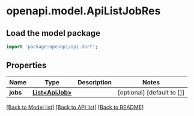 # openapi.model.ApiListJobRes

## Load the model package
```dart
import 'package:openapi/api.dart';
```

## Properties
Name | Type | Description | Notes
------------ | ------------- | ------------- | -------------
**jobs** | [**List&lt;ApiJob&gt;**](ApiJob.md) |  | [optional] [default to []]

[[Back to Model list]](../README.md#documentation-for-models) [[Back to API list]](../README.md#documentation-for-api-endpoints) [[Back to README]](../README.md)


